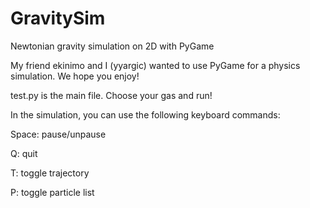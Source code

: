 # GravitySim
Newtonian gravity simulation on 2D with PyGame

My friend ekinimo and I (yyargic) wanted to use PyGame for a physics simulation. We hope you enjoy!

test.py is the main file. Choose your gas and run!

In the simulation, you can use the following keyboard commands:

Space: pause/unpause

Q: quit

T: toggle trajectory

P: toggle particle list
